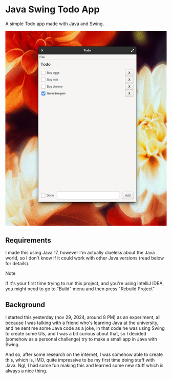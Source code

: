 # Java Swing Todo App

A simple Todo app made with Java and Swing.

![Screenshot](screenshot.png)

## Requirements

I made this using Java 17, however I'm actually clueless about the Java world, so I don't know if it could work with other Java versions (read below for details).

> [!NOTE]
> If it's your first time trying to run this project, and you're using IntelliJ IDEA, you might need to go to "Build" menu and then press "Rebuild Project"

## Background

I started this yesterday (nov 29, 2024, around 8 PM) as an experiment, all because I was talking with a friend who's learning Java at the university, and he sent me some Java code as a joke, in that code he was using Swing to create some UIs, and I was a bit curious about that, so I decided (somehow as a personal challenge) try to make a small app in Java with Swing.

And so, after some research on the internet, I was somehow able to create this, which is, IMO, quite impressive to be my first time doing stuff with Java. Ngl, I had some fun making this and learned some new stuff which is always a nice thing. 